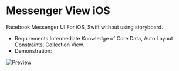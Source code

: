 # Messenger View iOS
Facebook Messenger UI For iOS, Swift without using storyboard.
- Requirements 
Intermediate Knowledge of Core Data, Auto Layout Constraints, Collection View.
- Demonstration: 





<a href="https://github.com/shubham14896/messanger_ios/blob/master/preview.gif"><img src="https://github.com/shubham14896/messanger_ios/blob/master/preview.gif" title="Preview"/></a>
